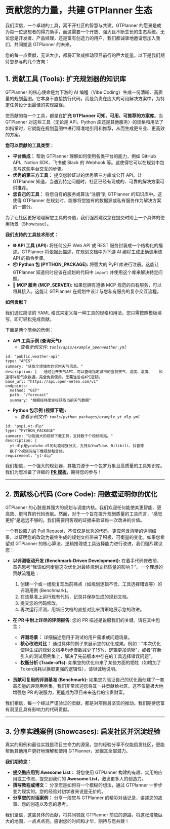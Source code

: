 # 贡献您的力量，共建 GTPlanner 生态

我们深信，一个卓越的工具，离不开社区的智慧与共建。GTPlanner 的愿景是成为每一位思想者的得力助手，而这需要一个开放、强大且不断生长的生态系统。无论您是开发者、产品经理，还是富有创造力的用户，我们都诚挚地邀请您加入我们，共同塑造 GTPlanner 的未来。

您的每一点贡献，无论大小，都将汇聚成推动项目前行的巨大能量。以下是我们期待您参与的几个方向：

## 1. 贡献工具 (Tools): 扩充规划器的知识库

GTPlanner 的核心使命是为下游的 AI 编程（Vibe Coding）生成一份清晰、高质量的规划蓝图。它本身不直接执行代码，而是负责在庞大的可用解决方案中，为特定任务设计出最佳的实现路径。

您贡献的每一个工具，都是在**扩充 GTPlanner 可知、可用、可推荐的方案库**。当 GTPlanner 对这些工具（无论是 API、Python 库还是其他服务）的规格和用法了如指掌时，它就能在规划蓝图中进行精准地引用和推荐，从而生成更专业、更高效的方案。

**您可以贡献的工具类型：**

*   **平台集成：** 帮助 GTPlanner 理解如何使用各类平台的能力，例如 GitHub API、Notion SDK、飞书或 Slack 的 Webhook 等。这使得它可以在规划中包含与这些平台交互的步骤。
*   **优秀的第三方工具：** 提交您验证过的优秀第三方库或公开 API。让 GTPlanner 知道，当遇到特定问题时，社区已经有现成的、可靠的解决方案可供推荐。
*   **您自己的工具：** 将您自有的服务或算法“注册”到 GTPlanner 的知识库中。这使得 GTPlanner 在规划时，能够将您独有的数据源或私有服务作为解决方案的一部分。

为了让社区更好地理解您工具的价值，我们强烈建议您在提交时附上一个具体的使用场景（Showcase）。

**我们支持的工具技术形式：**

*   **🌐 API 工具 (API):** 将任何公开 Web API 或 REST 服务封装成一个结构化的描述。GTPlanner 将依据此描述，在规划文档中为下游 AI 编程生成正确调用该 API 的指令步骤。
*   **📦 Python 包 (PYTHON_PACKAGE):** 将强大的 PyPI 库进行注册。这能让 GTPlanner 知道何时应该在规划的代码中 `import` 并使用这个库来解决特定问题。
*   **🔌 MCP 服务 (MCP_SERVER):** 如果您拥有遵循 MCP 规范的自有服务，可以将其接入。这能让 GTPlanner 在规划中设计与您私有服务的复杂交互流程。

**如何贡献？**

我们通过简洁的 YAML 格式来定义每一种工具的规格和用法。您只需按照模板填写，即可轻松完成贡献。

下面是两个简单的示例：

*   **API 工具示例 (查询天气):**
    *   *查看示例文件: `tools/apis/example_openweather.yml`*
```
id: "public.weather-api" 
type: "APIS" 
summary: "获取全球城市的实时天气信息。" 
description: |   通过公开天气API，可以查询指定城市的当前天气、温度、湿度、   风速等详细气象数据。完全免费使用，无需注册或API密钥。 
base_url: "https://api.open-meteo.com/v1" 
endpoints:   
  method: "GET"     
  path: "/forecast"    
  summary: "根据经纬度坐标获取当前天气数据"
```

*   **Python 包示例 (视频下载):**
    *   *查看示例文件: `tools/python_packages/example_yt_dlp.yml`*
```
id: "pypi.yt-dlp"
type: "PYTHON_PACKAGE"
summary: "功能强大的视频下载工具，支持数千个视频网站。"
description: |
  yt-dlp是youtube-dl的功能增强分支，支持从YouTube、Bilibili、抖音等
  数千个视频网站下载视频和音频。
requirement: "yt-dlp"
```

我们相信，一个强大的规划器，其能力源于一个包罗万象且高质量的工具知识库。我们为您准备了详细的  **[PR 模板](.github/PULL_REQUEST_TEMPLATE/README_zh.md)**，期待您的参与！

---

## 2. 贡献核心代码 (Core Code): 用数据证明你的优化

GTPlanner 的心脏是其强大的规划与调度内核。我们欢迎任何能使其更智能、更高效、更可靠的代码贡献。然而，对于一个旨在提升规划质量的工具而言，“感觉更好”是远远不够的。我们需要用客观的证据来验证每一次改进的价值。

一个有说服力的 Pull Request，不仅仅是优秀的代码，更应包含清晰的评测结果，以证明您的改动为最终生成的规划文档带来了积极、可衡量的变化。如果您希望对 GTPlanner 的核心算法、逻辑推理或工具选择能力进行改进，我们强烈建议您：

*   **以评测驱动开发 (Benchmark-Driven Development):**
    在着手代码修改前，首先思考“我该如何衡量这次优化对最终规划文档质量的影响？”。一个理想的贡献流程是：
    1.  创建一个或一组能复现当前痛点（如规划逻辑不佳、工具选择错误等）的评测用例 (Benchmark)。
    2.  在该基准上运行现有代码，记录并保存生成的规划文档。
    3.  提交您的代码修改。
    4.  再次运行评测，用新旧文档的直接对比来清晰地展示您的改进。

*   **在 PR 中附上详尽的评测报告:**
    您的 PR 描述是说服我们的关键。请在其中包含：
    *   **评测场景：** 详细描述您用于测试的用户需求或问题场景。
    *   **核心改进对比：** 通过具体的例子来展示您的优化成果。例如：“本次优化使得生成的规划文档平均步骤数减少了15%，逻辑更加清晰”，或者“在新引入的测试用例集上，解决了先前版本中存在的工具选择错误问题”。
    *   **权衡分析 (Trade-offs):** 如果您的优化带来了某些方面的牺牲（如增加了Token消耗以换取更强的逻辑性），请坦诚地说明。

*   **贡献可复用的评测基准 (Benchmark):**
    如果您为验证自己的优化而创建了一套高质量的评测用例集，我们非常欢迎您将其一并贡献给社区。这不仅能极大地增强您 PR 的说服力，更能成为项目未来迭代的宝贵财富。

我们相信，每一个经过严谨验证的贡献，都是对项目最坚实的推动。我们期待您富有洞见且具有影响力的代码贡献。

---

## 3. 分享实践案例 (Showcases): 启发社区并沉淀经验

真实的用例和最佳实践是项目生命力的源泉。您的经验分享不仅能启发社区，更能帮助其他用户更好地理解和使用 GTPlanner，发掘其全部潜力。

**我们期待您：**

*   **提交酷应用到 Awesome List：** 将您使用 GTPlanner 构建的有趣、实用的应用或工作流，提交到我们的 **Awesome List**，激发更多人的创造力。
*   **撰写教程或博文：** 分享您是如何将一个模糊的想法，通过 GTPlanner 一步步变为现实的。您的经验对初学者来说是无价的。
*   **分享您的对话案例：** 分享一段您与 GTPlanner 的精彩对话记录，讲述您的故事、您的创造以及您的思考。

我们坚信，这些具体的贡献，将共同铺就 GTPlanner 前进的道路，将这张潜能巨大的地图，一点点点亮。感谢您的时间和才华，期待与您共建！